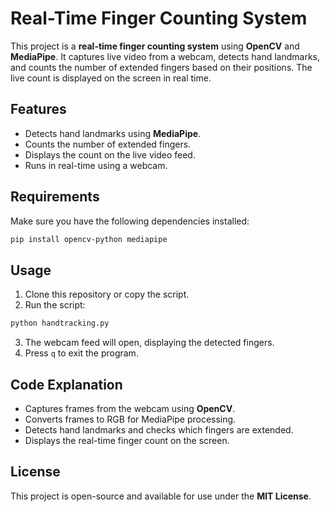 # Real-Time Finger Counting System

This project is a **real-time finger counting system** using **OpenCV** and **MediaPipe**. It captures live video from a webcam, detects hand landmarks, and counts the number of extended fingers based on their positions. The live count is displayed on the screen in real time.

## Features
- Detects hand landmarks using **MediaPipe**.
- Counts the number of extended fingers.
- Displays the count on the live video feed.
- Runs in real-time using a webcam.

## Requirements
Make sure you have the following dependencies installed:

```bash
pip install opencv-python mediapipe
```

## Usage
1. Clone this repository or copy the script.
2. Run the script:

```bash
python handtracking.py
```

3. The webcam feed will open, displaying the detected fingers.
4. Press `q` to exit the program.

## Code Explanation
- Captures frames from the webcam using **OpenCV**.
- Converts frames to RGB for MediaPipe processing.
- Detects hand landmarks and checks which fingers are extended.
- Displays the real-time finger count on the screen.

## License
This project is open-source and available for use under the **MIT License**.
